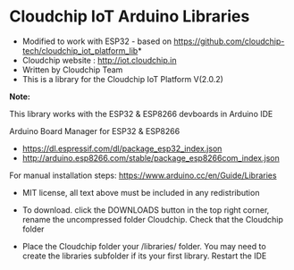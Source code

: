 # Cloudchip IoT Arduino Libraries

* Modified to work with ESP32 - based on https://github.com/cloudchip-tech/cloudchip_iot_platform_lib*
* Cloudchip website : http://iot.cloudchip.in
* Written by Cloudchip Team
* This is a library for the Cloudchip IoT Platform V(2.0.2)

**Note:**

This library works with the ESP32 & ESP8266 devboards in Arduino IDE

Arduino Board Manager for ESP32 & ESP8266
* https://dl.espressif.com/dl/package_esp32_index.json
* http://arduino.esp8266.com/stable/package_esp8266com_index.json
 
For manual installation steps: https://www.arduino.cc/en/Guide/Libraries 

* MIT license, all text above must be included in any redistribution
* To download. click the DOWNLOADS button in the top right corner, rename the uncompressed folder Cloudchip. Check that the Cloudchip folder 

* Place the Cloudchip folder your <arduinosketchfolder>/libraries/ folder. You may need to create the libraries subfolder if its your first library. Restart the IDE
 
